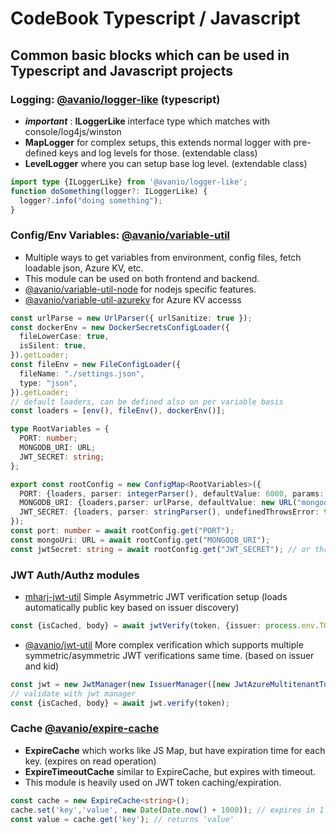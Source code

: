 # CodeBook Typescript / Javascript

## Common basic blocks which can be used in Typescript and Javascript projects

### Logging: [@avanio/logger-like](https://www.npmjs.com/package/@avanio/logger-like) (typescript)

- **_important_** : **ILoggerLike** interface type which matches with console/log4js/winston
- **MapLogger** for complex setups, this extends normal logger with pre-defined keys and log levels for those. (extendable class)
- **LevelLogger** where you can setup base log level. (extendable class)

```typescript
import type {ILoggerLike} from '@avanio/logger-like';
function doSomething(logger?: ILoggerLike) {
  logger?.info("doing something");
}
```

### Config/Env Variables: [@avanio/variable-util](https://www.npmjs.com/package/@avanio/variable-util)

- Multiple ways to get variables from environment, config files, fetch loadable json, Azure KV, etc.
- This module can be used on both frontend and backend.
- [@avanio/variable-util-node](https://www.npmjs.com/package/@avanio/variable-util-node) for nodejs specific features.
- [@avanio/variable-util-azurekv](https://www.npmjs.com/package/@avanio/variable-util-azurekv) for Azure KV accesss

```typescript
const urlParse = new UrlParser({ urlSanitize: true });
const dockerEnv = new DockerSecretsConfigLoader({
  fileLowerCase: true,
  isSilent: true,
}).getLoader;
const fileEnv = new FileConfigLoader({
  fileName: "./settings.json",
  type: "json",
}).getLoader;
// default loaders, can be defined also on per variable basis
const loaders = [env(), fileEnv(), dockerEnv()];

type RootVariables = {
  PORT: number;
  MONGODB_URI: URL;
  JWT_SECRET: string;
};

export const rootConfig = new ConfigMap<RootVariables>({
  PORT: {loaders, parser: integerParser(), defaultValue: 6000, params: { showValue: true }},
  MONGODB_URI: {loaders,parser: urlParse, defaultValue: new URL("mongodb://localhost/db"), params: { showValue: true }},
  JWT_SECRET: {loaders, parser: stringParser(), undefinedThrowsError: true},
});
const port: number = await rootConfig.get("PORT");
const mongoUri: URL = await rootConfig.get("MONGODB_URI");
const jwtSecret: string = await rootConfig.get("JWT_SECRET"); // or throws error if not found
```

### JWT Auth/Authz modules
- [mharj-jwt-util](https://www.npmjs.com/package/mharj-jwt-util) Simple Asymmetric JWT verification setup (loads automatically public key based on issuer discovery)
```typescript
const {isCached, body} = await jwtVerify(token, {issuer: process.env.TOKEN_ISSUER, audience: process.env.TOKEN_AUDIENCE});
```

- [@avanio/jwt-util](https://www.npmjs.com/package/@avanio/jwt-util) More complex verification which supports multiple symmetric/asymmetric JWT verifications same time. (based on issuer and kid)

```typescript
const jwt = new JwtManager(new IssuerManager([new JwtAzureMultitenantTokenIssuer({allowedIssuers: [`https://sts.windows.net/${process.env.AZ_TENANT_ID}/`]})]));
// validate with jwt manager
const {isCached, body} = await jwt.verify(token);
```

### Cache [@avanio/expire-cache](https://www.npmjs.com/package/@avanio/expire-cache)
- **ExpireCache** which works like JS Map, but have expiration time for each key. (expires on read operation)
- **ExpireTimeoutCache** similar to ExpireCache, but expires with timeout.
- This module is heavily used on JWT token caching/expiration.
```typescript
const cache = new ExpireCache<string>();
cache.set('key','value', new Date(Date.now() + 1000)); // expires in 1 second
const value = cache.get('key'); // returns 'value'
```
